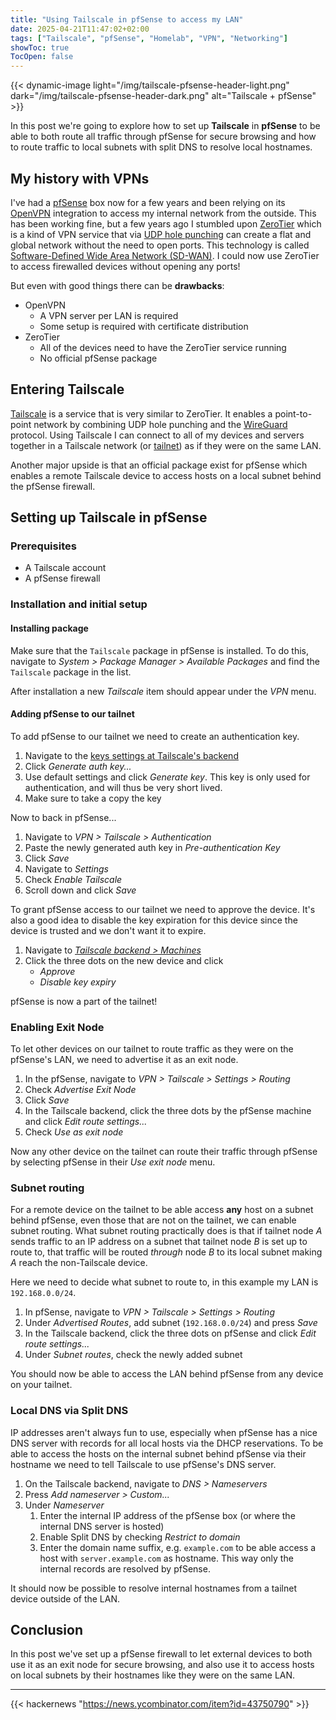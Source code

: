 ```yaml
---
title: "Using Tailscale in pfSense to access my LAN"
date: 2025-04-21T11:47:02+02:00
tags: ["Tailscale", "pfSense", "Homelab", "VPN", "Networking"]
showToc: true
TocOpen: false
---
```


{{< dynamic-image light="/img/tailscale-pfsense-header-light.png" dark="/img/tailscale-pfsense-header-dark.png" alt="Tailscale + pfSense" >}}

In this post we're going to explore how to set up **Tailscale** in **pfSense** to be able to both route all traffic through pfSense for secure browsing and how to route traffic to local subnets with split DNS to resolve local hostnames.


## My history with VPNs

I've had a [pfSense](https://www.pfsense.org/) box now for a few years and been relying on its [OpenVPN](https://en.wikipedia.org/wiki/OpenVPN) integration to access my internal network from the outside. This has been working fine, but a few years ago I stumbled upon [ZeroTier](https://www.zerotier.com/) which is a kind of VPN service that via [UDP hole punching](https://en.wikipedia.org/wiki/UDP_hole_punching) can create a flat and global network without the need to open ports. This technology is called [Software-Defined Wide Area Network (SD-WAN)](https://en.wikipedia.org/wiki/SD-WAN). I could now use ZeroTier to access firewalled devices without opening any ports!

But even with good things there can be **drawbacks**:

- OpenVPN
  - A VPN server per LAN is required
  - Some setup is required with certificate distribution
- ZeroTier
  - All of the devices need to have the ZeroTier service running
  - No official pfSense package


## Entering Tailscale

[Tailscale](https://tailscale.com/) is a service that is very similar to ZeroTier. It enables a point-to-point network by combining UDP hole punching and the [WireGuard](https://www.wireguard.com/) protocol. Using Tailscale I can connect to all of my devices and servers together in a Tailscale network (or [tailnet](https://tailscale.com/kb/1136/tailnet)) as if they were on the same LAN.

Another major upside is that an official package exist for pfSense which enables a remote Tailscale device to access hosts on a local subnet behind the pfSense firewall.


## Setting up Tailscale in pfSense

### Prerequisites

- A Tailscale account
- A pfSense firewall

### Installation and initial setup

#### Installing package

Make sure that the `Tailscale` package in pfSense is installed. To do this, navigate to *System > Package Manager > Available Packages* and find the `Tailscale` package in the list.

After installation a new *Tailscale* item should appear under the *VPN* menu.


#### Adding pfSense to our tailnet

To add pfSense to our tailnet we need to create an authentication key.

1. Navigate to the [keys settings at Tailscale's backend](https://login.tailscale.com/admin/settings/keys)
2. Click *Generate auth key...*
3. Use default settings and click *Generate key*. This key is only used for authentication, and will thus be very short lived.
4. Make sure to take a copy the key

Now to back in pfSense...

1. Navigate to *VPN > Tailscale > Authentication*
2. Paste the newly generated auth key in *Pre-authentication Key*
3. Click *Save*
4. Navigate to *Settings*
5. Check *Enable Tailscale*
6. Scroll down and click *Save*

To grant pfSense access to our tailnet we need to approve the device. It's also a good idea to disable the key expiration for this device since the device is trusted and we don't want it to expire.

1. Navigate to [*Tailscale backend > Machines*](https://login.tailscale.com/admin/machines)
2. Click the three dots on the new device and click
    - *Approve*
    - *Disable key expiry*

pfSense is now a part of the tailnet!


### Enabling Exit Node

To let other devices on our tailnet to route traffic as they were on the pfSense's LAN, we need to advertise it as an exit node.

1. In the pfSense, navigate to *VPN > Tailscale > Settings > Routing*
2. Check *Advertise Exit Node*
3. Click *Save*
4. In the Tailscale backend, click the three dots by the pfSense machine and click *Edit route settings...*
5. Check *Use as exit node*

Now any other device on the tailnet can route their traffic through pfSense by selecting pfSense in their *Use exit node* menu.


### Subnet routing

For a remote device on the tailnet to be able access **any** host on a subnet behind pfSense, even those that are not on the tailnet, we can enable subnet routing.
What subnet routing practically does is that if tailnet node *A* sends traffic to an IP address on a subnet that tailnet node *B* is set up to route to, that traffic will be routed *through* node *B* to its local subnet making *A* reach the non-Tailscale device.

Here we need to decide what subnet to route to, in this example my LAN is `192.168.0.0/24`.

1. In pfSense, navigate to *VPN > Tailscale > Settings > Routing*
2. Under *Advertised Routes*, add subnet (`192.168.0.0/24`) and press *Save*
3. In the Tailscale backend, click the three dots on pfSense and click *Edit route settings...*
4. Under *Subnet routes*, check the newly added subnet

You should now be able to access the LAN behind pfSense from any device on your tailnet.


### Local DNS via Split DNS

IP addresses aren't always fun to use, especially when pfSense has a nice DNS server with records for all local hosts via the DHCP reservations.
To be able to access the hosts on the internal subnet behind pfSense via their hostname we need to tell Tailscale to use pfSense's DNS server.

1. On the Tailscale backend, navigate to *DNS > Nameservers*
2. Press *Add nameserver > Custom...*
3. Under *Nameserver*
    1. Enter the internal IP address of the pfSense box (or where the internal DNS server is hosted)
    2. Enable Split DNS by checking *Restrict to domain*
    3. Enter the domain name suffix, e.g. `example.com` to be able access a host with `server.example.com` as hostname. This way only the internal records are resolved by pfSense.

It should now be possible to resolve internal hostnames from a tailnet device outside of the LAN.


## Conclusion

In this post we've set up a pfSense firewall to let external devices to both use it as an exit node for secure browsing, and also use it to access hosts on local subnets by their hostnames like they were on the same LAN.

---

{{< hackernews "https://news.ycombinator.com/item?id=43750790" >}}
